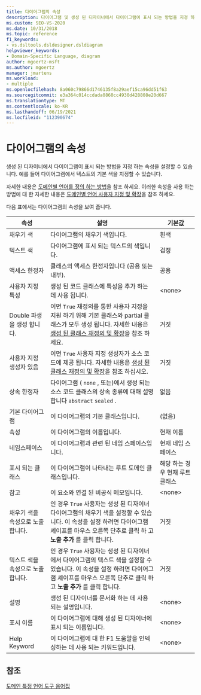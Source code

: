 ```yaml
---
title: 다이어그램의 속성
description: 다이어그램 및 생성 된 디자이너에서 다이어그램이 표시 되는 방법을 지정 하는 속성을 설정 하는 방법에 대해 알아봅니다.
ms.custom: SEO-VS-2020
ms.date: 10/31/2018
ms.topic: reference
f1_keywords:
- vs.dsltools.dsldesigner.dsldiagram
helpviewer_keywords:
- Domain-Specific Language, diagram
author: mgoertz-msft
ms.author: mgoertz
manager: jmartens
ms.workload:
- multiple
ms.openlocfilehash: 8a060c79866d1746135f8a29aef15ca96dd51f63
ms.sourcegitcommit: e3a364c014ccdada0860cc4930d428808e20d667
ms.translationtype: MT
ms.contentlocale: ko-KR
ms.lasthandoff: 06/19/2021
ms.locfileid: "112390674"
---
```

# <a name="properties-of-diagrams"></a>다이어그램의 속성
생성 된 디자이너에서 다이어그램이 표시 되는 방법을 지정 하는 속성을 설정할 수 있습니다. 예를 들어 다이어그램에서 텍스트의 기본 색을 지정할 수 있습니다.

 자세한 내용은 [도메인별 언어를 정의 하는 방법](../modeling/how-to-define-a-domain-specific-language.md)을 참조 하세요. 이러한 속성을 사용 하는 방법에 대 한 자세한 내용은 [도메인별 언어 사용자 지정 및 확장](../modeling/customizing-and-extending-a-domain-specific-language.md)을 참조 하세요.

 다음 표에서는 다이어그램의 속성을 보여 줍니다.

|속성|설명|기본값|
|-|-|-|
|채우기 색|다이어그램의 채우기 색입니다.|흰색|
|텍스트 색|다이어그램에 표시 되는 텍스트의 색입니다.|검정|
|액세스 한정자|클래스의 액세스 한정자입니다 (공용 또는 내부).|공용|
|사용자 지정 특성|생성 된 코드 클래스에 특성을 추가 하는 데 사용 됩니다.|\<none>|
|Double 파생을 생성 합니다.|이면 `True` 재정의를 통한 사용자 지정을 지원 하기 위해 기본 클래스와 partial 클래스가 모두 생성 됩니다. 자세한 내용은 [생성 된 클래스 재정의 및 확장](../modeling/overriding-and-extending-the-generated-classes.md)을 참조 하세요.|거짓|
|사용자 지정 생성자 있음|이면 `True` 사용자 지정 생성자가 소스 코드에 제공 됩니다. 자세한 내용은 [생성 된 클래스 재정의 및 확장](../modeling/overriding-and-extending-the-generated-classes.md)을 참조 하십시오.|거짓|
|상속 한정자|다이어그램 ( `none` , 또는)에서 생성 되는 소스 코드 클래스의 상속 종류에 대해 설명 합니다 `abstract` `sealed` .|없음|
|기본 다이어그램|이 다이어그램의 기본 클래스입니다.|(없음)|
|속성|이 다이어그램의 이름입니다.|현재 이름|
|네임스페이스|이 다이어그램과 관련 된 네임 스페이스입니다.|현재 네임 스페이스|
|표시 되는 클래스|이 다이어그램이 나타내는 루트 도메인 클래스입니다.|해당 하는 경우 현재 루트 클래스|
|참고|이 요소와 연결 된 비공식 메모입니다.|\<none>|
|채우기 색을 속성으로 노출 합니다.|인 경우 `True` 사용자는 생성 된 디자이너 다이어그램의 채우기 색을 설정할 수 있습니다. 이 속성을 설정 하려면 다이어그램 셰이프를 마우스 오른쪽 단추로 클릭 하 고 **노출 추가** 를 클릭 합니다.|거짓|
|텍스트 색을 속성으로 노출 합니다.|인 경우 `True` 사용자는 생성 된 디자이너에서 다이어그램의 텍스트 색을 설정할 수 있습니다. 이 속성을 설정 하려면 다이어그램 셰이프를 마우스 오른쪽 단추로 클릭 하 고 **노출 추가** 를 클릭 합니다.|거짓|
|설명|생성 된 디자이너를 문서화 하는 데 사용 되는 설명입니다.|\<none>|
|표시 이름|이 다이어그램에 대해 생성 된 디자이너에 표시 되는 이름입니다.|\<none>|
|Help Keyword|이 다이어그램에 대 한 F1 도움말을 인덱싱하는 데 사용 되는 키워드입니다.|\<none>|

## <a name="see-also"></a>참조

[도메인 특정 언어 도구 용어집](/previous-versions/bb126564(v=vs.100))